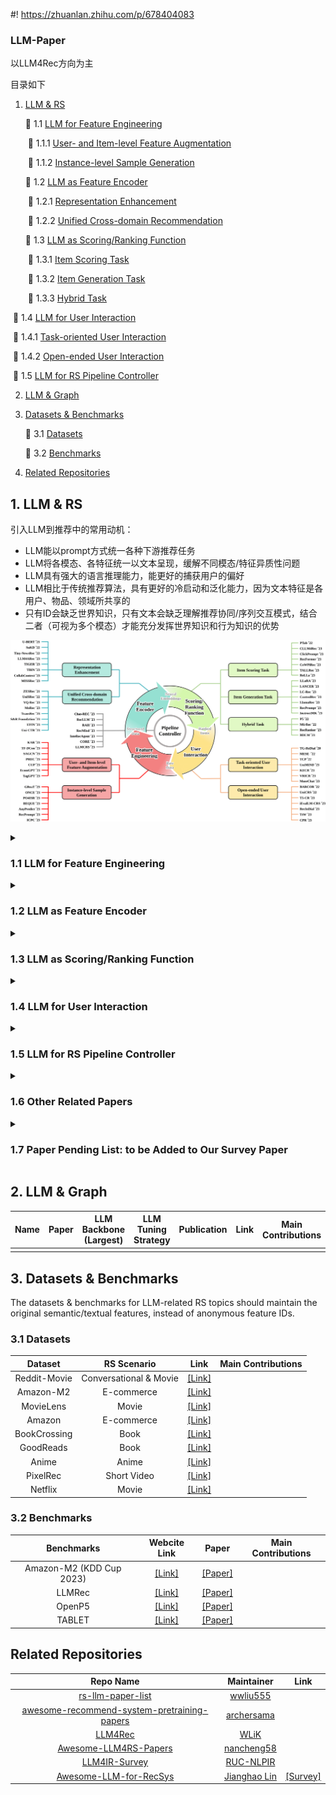 #! https://zhuanlan.zhihu.com/p/678404083

### LLM-Paper

以LLM4Rec方向为主

目录如下

1. [LLM & RS](#1)

   🔷  1.1 [LLM for Feature Engineering](#1.1)

   ​		🔸 1.1.1 [User- and Item-level Feature Augmentation](#1.1.1)

   ​		🔸 1.1.2 [Instance-level Sample Generation](#1.1.2)

   🔷 1.2 [LLM as Feature Encoder](#1.2)

   ​		🔸 1.2.1 [Representation Enhancement](#1.2.1)

   ​		🔸 1.2.2 [Unified Cross-domain Recommendation](#1.2.2)
   
   🔷 1.3 [LLM as Scoring/Ranking Function](#1.3)
   
   ​		🔸 1.3.1 [Item Scoring Task](#1.3.1)
   
   ​		🔸 1.3.2 [Item Generation Task](#1.3.2)
   
   ​		🔸 1.3.3 [Hybrid Task](#1.3.3)

​		🔷 1.4 [LLM for User Interaction](#1.4)

​				🔸 1.4.1 [Task-oriented User Interaction](#1.4.1)

​				🔸 1.4.2 [Open-ended User Interaction](#1.4.2)

​		🔷 1.5 [LLM for RS Pipeline Controller](#1.5)

2. [LLM & Graph](#2)

3. [Datasets & Benchmarks](#3)

   🔷 3.1 [Datasets](#3.1)

   🔷 3.2 [Benchmarks](#3.2)

4. [Related Repositories](#4)

<h2 id="1">1. LLM & RS</h2>

引入LLM到推荐中的常用动机：

- LLM能以prompt方式统一各种下游推荐任务
- LLM将各模态、各特征统一以文本呈现，缓解不同模态/特征异质性问题
- LLM具有强大的语言推理能力，能更好的捕获用户的偏好
- LLM相比于传统推荐算法，具有更好的冷启动和泛化能力，因为文本特征是各用户、物品、领域所共享的
- 只有ID会缺乏世界知识，只有文本会缺乏理解推荐协同/序列交互模式，结合二者（可视为多个模态）才能充分发挥世界知识和行为知识的优势

![](where-framework-1.png)

<details><summary><h3 id="1.1">1.1 LLM for Feature Engineering</h3></summary>
<p>
<h4 id="1.1.1">1.1.1 User- and Item-level Feature Augmentation</h4>

| **Name** | **Paper**                                                                                                           | **LLM Backbone (Largest)** | **LLM Tuning Strategy** | **Publication** |                **Link**                | Main Contributions |
| :------------: | :------------------------------------------------------------------------------------------------------------------------ | :------------------------------: | :----------------------------: | :-------------------: | :------------------------------------------: | ------------------ |
|    LLM4KGC    | Knowledge Graph Completion Models are Few-shot Learners: An Empirical Study of Relation Labeling in E-commerce with LLMs  |       PaLM (540B)/ ChatGPT       |             Frozen             |      Arxiv 2023      |  [[Paper]](https://arxiv.org/abs/2305.09858v1)  |                    |
|     TagGPT     | TagGPT: Large Language Models are Zero-shot Multimodal Taggers                                                            |             ChatGPT             |             Frozen             |      Arxiv 2023      |  [[Paper]](https://arxiv.org/abs/2304.03022v1)  |                    |
|      ICPC      | Large Language Models for User Interest Journeys                                                                          |           LaMDA (137B)           | Full Finetuning/ Prompt Tuning |      Arxiv 2023      |   [[Paper]](https://arxiv.org/abs/2305.15498)   |                    |
|      KAR      | Towards Open-World Recommendation with Knowledge Augmentation from Large Language Models                                  |             ChatGPT             |             Frozen             |      Arxiv 2023      |   [[Paper]](https://arxiv.org/abs/2306.10933)   |                    |
|      PIE      | Product Information Extraction using ChatGPT                                                                              |             ChatGPT             |             Frozen             |      Arxiv 2023      |   [[Paper]](https://arxiv.org/abs/2306.14921)   |                    |
|      LGIR      | Enhancing Job Recommendation through LLM-based Generative Adversarial Networks                                            |           GhatGLM (6B)           |             Frozen             |       AAAI 2024       |   [[Paper]](https://arxiv.org/abs/2307.10747)   |                    |
|      GIRL      | Generative Job Recommendations with Large Language Model                                                                  |            BELLE (7B)            |        Full Finetuning        |      Arxiv 2023      |   [[Paper]](https://arxiv.org/abs/2307.02157)   |                    |
|    LLM-Rec    | LLM-Rec: Personalized Recommendation via Prompting Large Language Models                                                  |         text-davinci-003         |             Frozen             |      Arxiv 2023      |   [[Paper]](https://arxiv.org/abs/2307.15780)   |                    |
|      HKFR      | Heterogeneous Knowledge Fusion: A Novel Approach for Personalized Recommendation via LLM                                  |             ChatGPT             |             Frozen             |      RecSys 2023      |   [[Paper]](https://arxiv.org/abs/2308.03333)   |                    |
|    LLaMA-E    | LLaMA-E: Empowering E-commerce Authoring with Multi-Aspect Instruction Following                                          |           LLaMA (30B)           |              LoRA              |      Arxiv 2023      |   [[Paper]](https://arxiv.org/abs/2308.04913)   |                    |
|    EcomGPT    | EcomGPT: Instruction-tuning Large Language Models with Chain-of-Task Tasks for E-commerce                                 |          BLOOMZ (7.1B)          |        Full Finetuning        |      Arxiv 2023      |   [[Paper]](https://arxiv.org/abs/2308.06966)   |                    |
|    TF-DCon    | Leveraging Large Language Models (LLMs) to Empower Training-Free Dataset Condensation for Content-Based Recommendation    |             ChatGPT             |             Frozen             |      Arxiv 2023      |   [[Paper]](https://arxiv.org/abs/2310.09874)   |                    |
|     RLMRec✅     | Representation Learning with Large Language Models for Recommendation                                                     |             ChatGPT             |             Frozen             |       WWW 2024       |   [[Code]](https://github.com/HKUDS/RLMRec)   | 推荐隐式数据包含噪声和偏差；使用LLM推荐存在扩展性不足、输入长度限制等不足。本文目的是通过LLM强大语言理解能力挖掘用户行为和偏好，同时保留已有推荐器的效率和准确度。贡献有1. 基于推理的用户和物品提示生成；2. 提出对比式和掩码生成式两个方法；3.从互信息角度分析引入文本信号对于提升表示质量的有效性 |
|     LLMRec✅     | LLMRec: Large Language Models with Graph Augmentation for Recommendation                                                  |             ChatGPT             |             Frozen             |       WSDM 2024       | [[Code]](https://github.com/HKUDS/LLMRec) | 数据稀疏可以通过side information解决，但是这些信息也会包含噪声、可用性低和数据质量低等问题，反过来伤害了推荐准确率。本文提出方法从用户-物品交互边、用户画像、物品节点属性三角度增强数据；并提出对增强的交互和特征分别设计剪枝、MAE方法去噪。 |
|     LLMRG     | Enhancing Recommender Systems with Large Language Model Reasoning Graphs                                                  |              GPT4              |             Frozen             |      Arxiv 2023      |   [[Paper]](https://arxiv.org/abs/2308.10835)   |                    |
|      CUP      | Recommendations by Concise User Profiles from Review Text                                                                 |             ChatGPT             |             Frozen             |      Arxiv 2023      |   [[Paper]](https://arxiv.org/abs/2311.01314)   |                    |
|     SINGLE     | Modeling User Viewing Flow using Large Language Models for Article Recommendation                                         |             ChatGPT             |             Frozen             |      Arxiv 2023      |   [[Paper]](https://arxiv.org/abs/2311.07619)   |                    |
|     SAGCN     | Understanding Before Recommendation: Semantic Aspect-Aware Review Exploitation via Large Language Models                  |           Vicuna (13B)           |             Frozen             |      Arxiv 2023      |   [[Paper]](https://arxiv.org/abs/2312.16275)   |                    |
|      UEM      | User Embedding Model for Personalized Language Prompting                                                                  |       FLAN-T5-base (250M)       |        Full Finetuning        |      Arxiv 2024      |   [[Paper]](https://arxiv.org/abs/2401.04858)   |                    |
|     LLMHG     | LLM-Guided Multi-View Hypergraph Learning for Human-Centric Explainable Recommendation                                    |               GPT4               |             Frozen             |      Arxiv 2024      |   [[Paper]](https://arxiv.org/abs/2401.08217)   |                    |
|   Llama4Rec   | Integrating Large Language Models into Recommendation via Mutual Augmentation and Adaptive Aggregation                    |           LLaMA2 (7B)           |        Full Finetuning        |      Arxiv 2024      |   [[Paper]](https://arxiv.org/abs/2401.13870)   |                    |

<h4 id="1.1.2">1.1.2 Instance-level Sample Generation</h4>

|   **Name**    | **Paper**                                                    | **LLM Backbone (Largest)** | **LLM Tuning Strategy** | **Publication** |                  **Link**                   | Main Contributions |
| :-----------: | :----------------------------------------------------------- | :------------------------: | :---------------------: | :-------------: | :-----------------------------------------: | ------------------ |
|     GReaT     | Language Models are Realistic Tabular Data Generators        |     GPT2-medium (355M)     |     Full Finetuning     |    ICLR 2023    | [[Paper]](https://arxiv.org/abs/2210.06280) |                    |
|     ONCE      | ONCE: Boosting Content-based Recommendation with Both Open- and Closed-source Large Language Models |          ChatGPT           |         Frozen          |    WSDM 2024    | [[Paper]](https://arxiv.org/abs/2305.06566) |                    |
|  AnyPredict   | AnyPredict: Foundation Model for Tabular Prediction          |          ChatGPT           |         Frozen          |   Arxiv 2023    | [[Paper]](https://arxiv.org/abs/2305.12081) |                    |
|     DPLLM     | Privacy-Preserving Recommender Systems with Synthetic Query Generation using Differentially Private Large Language Models |         T5-XL (3B)         |     Full Finetuning     |   Arxiv 2023    | [[Paper]](https://arxiv.org/abs/2305.05973) |                    |
|     MINT      | Large Language Model Augmented Narrative Driven Recommendations |      text-davinci-003      |         Frozen          |   RecSys 2023   | [[Paper]](https://arxiv.org/abs/2306.02250) |                    |
|   Agent4Rec   | On Generative Agents in Recommendation                       |          ChatGPT           |         Frozen          |   Arxiv 2023    | [[Paper]](https://arxiv.org/abs/2310.10108) |                    |
|   RecPrompt   | RecPrompt: A Prompt Tuning Framework for News Recommendation Using Large Language Models |            GPT4            |         Frozen          |   Arxiv 2023    | [[Paper]](https://arxiv.org/abs/2312.10463) |                    |
|    PO4ISR     | Large Language Models for Intent-Driven Session Recommendations |          ChatGPT           |         Frozen          |   Arxiv 2023    | [[Paper]](https://arxiv.org/abs/2312.07552) |                    |
|     BEQUE     | Large Language Model based Long-tail Query Rewriting in Taobao Search |        ChatGLM (6B)        |     Full Finetuning     |   Arxiv 2023    | [[Paper]](https://arxiv.org/abs/2311.03758) |                    |
| Agent4Ranking | Agent4Ranking: Semantic Robust Ranking via Personalized Query Rewriting Using Multi-agent LLM |          ChatGPT           |         Frozen          |   Arxiv 2023    | [[Paper]](https://arxiv.org/abs/2312.15450) |                    |

</p>
</details>

<details><summary><h3 id="1.2">1.2 LLM as Feature Encoder</h3></summary>
<p>
<h4 id="1.2.1">1.2.1 Representation Enhancement</h4>

| **Name** | **Paper**                                                                                                                      | **LLM Backbone (Largest)** | **LLM Tuning Strategy** | **Publication** |                                     **Link**                                     | Main Contributions |
| :------------: | :----------------------------------------------------------------------------------------------------------------------------------- | :------------------------------: | :---------------------------: | :-------------------: | :------------------------------------------------------------------------------------: | ------------------ |
|     U-BERT     | U-BERT: Pre-training User Representations for Improved Recommendation                                                                |         BERT-base (110M)         |        Full Finetuning        |       AAAI 2021       |             [[Paper]](https://ojs.aaai.org/index.php/AAAI/article/view/16557)             |                    |
|     UNBERT     | UNBERT: User-News Matching BERT for News Recommendation                                                                              |         BERT-base (110M)         |        Full Finetuning        |      IJCAI 2021      |                   [[Paper]](https://www.ijcai.org/proceedings/2021/462)                   |                    |
|     PLM-NR     | Empowering News Recommendation with Pre-trained Language Models                                                                      |       RoBERTa-base (125M)       |        Full Finetuning        |      SIGIR 2021      |                        [[Paper]](https://arxiv.org/abs/2104.07413)                        |                    |
| Pyramid-ERNIE | Pre-trained Language Model based Ranking in Baidu Search                                                                             |           ERNIE (110M)           |        Full Finetuning        |       KDD 2021       |                        [[Paper]](https://arxiv.org/abs/2105.11108)                        |                    |
|    ERNIE-RS    | Pre-trained Language Model for Web-scale Retrieval in Baidu Search                                                                   |           ERNIE (110M)           |        Full Finetuning        |       KDD 2021       |                        [[Paper]](https://arxiv.org/abs/2106.03373)                        |                    |
|    CTR-BERT    | CTR-BERT: Cost-effective knowledge distillation for billion-parameter teacher models                                                 |      Customized BERT (1.5B)      |        Full Finetuning        |      ENLSP 2021      | [[Paper]](https://neurips2021-nlp.github.io/papers/20/CameraReady/camera_ready_final.pdf) |                    |
|      SuKD      | Learning Supplementary NLP Features for CTR Prediction in Sponsored Search                                                           |       RoBERTa-large (355M)       |        Full Finetuning        |       KDD 2022       |               [[Paper]](https://dl.acm.org/doi/abs/10.1145/3534678.3539064)               |                    |
|      PREC      | Boosting Deep CTR Prediction with a Plug-and-Play Pre-trainer for News Recommendation                                                |         BERT-base (110M)         |        Full Finetuning        |      COLING 2022      |                  [[Paper]](https://aclanthology.org/2022.coling-1.249/)                  |                    |
|     MM-Rec     | MM-Rec: Visiolinguistic Model Empowered Multimodal News Recommendation                                                               |         BERT-base (110M)         |        Full Finetuning        |      SIGIR 2022      |               [[Paper]](https://dl.acm.org/doi/abs/10.1145/3477495.3531896)               |                    |
|  Tiny-NewsRec  | Tiny-NewsRec: Effective and Efficient PLM-based News Recommendation                                                                  |       UniLMv2-base (110M)       |        Full Finetuning        |      EMNLP 2022      |                        [[Paper]](https://arxiv.org/abs/2112.00944)                        |                    |
|    PLM4Tag    | PTM4Tag: Sharpening Tag Recommendation of Stack Overflow Posts with Pre-trained Models                                               |         CodeBERT (125M)         |        Full Finetuning        |       ICPC 2022       |                        [[Paper]](https://arxiv.org/abs/2203.10965)                        |                    |
|   TwHIN-BERT   | TwHIN-BERT: A Socially-Enriched Pre-trained Language Model for Multilingual Tweet Representations                                    |         BERT-base (110M)         |        Full Finetuning        |      Arxiv 2022      |                        [[Paper]](https://arxiv.org/abs/2209.07562)                        |                    |
|      LSH      | Improving Code Example Recommendations on Informal Documentation Using BERT and Query-Aware LSH: A Comparative Study                 |         BERT-base (110M)         |        Full Finetuning        |      Arxiv 2023      |                       [[Paper]](https://arxiv.org/abs/2305.03017v1)                       |                    |
|  LLM2BERT4Rec  | Leveraging Large Language Models for Sequential Recommendation                                                                       |      text-embedding-ada-002      |            Frozen            |      RecSys 2023      |                        [[Paper]](https://arxiv.org/abs/2309.09261)                        |                    |
|    LLM4ARec    | Prompt Tuning Large Language Models on Personalized Aspect Extraction for Recommendations                                            |           GPT2 (110M)           |         Prompt Tuning         |      Arxiv 2023      |                        [[Paper]](https://arxiv.org/abs/2306.01475)                        |                    |
|     TIGER     | Recommender Systems with Generative Retrieval                                                                                        |           Sentence-T5           |            Frozen            |       NIPS 2023       |                        [[Paper]](https://arxiv.org/abs/2305.05065)                        |                    |
|      TBIN      | TBIN: Modeling Long Textual Behavior Data for CTR Prediction                                                                         |         BERT-base (110M)         |            Frozen            |    DLP-RecSys 2023    |                        [[Paper]](https://arxiv.org/abs/2308.08483)                        |                    |
|     LKPNR     | LKPNR: LLM and KG for Personalized News Recommendation Framework                                                                     |           LLaMA2 (7B)           |            Frozen            |      Arxiv 2023      |                        [[Paper]](https://arxiv.org/abs/2308.12028)                        |                    |
|      SSNA      | Towards Efficient and Effective Adaptation of Large Language Models for Sequential Recommendation                                    |     DistilRoBERTa-base (83M)     |   Layerwise Adapter Tuning   |      Arxiv 2023      |                        [[Paper]](https://arxiv.org/abs/2310.01612)                        |                    |
| CollabContext | Collaborative Contextualization: Bridging the Gap between Collaborative Filtering and Pre-trained Language Model                     |       Instructor-XL (1.5B)       |            Frozen            |      Arxiv 2023      |                        [[Paper]](https://arxiv.org/abs/2310.09400)                        |                    |
|   LMIndexer   | Language Models As Semantic Indexers                                                                                                 |          T5-base (223M)          |        Full Finetuning        |      Arxiv 2023      |                        [[Paper]](https://arxiv.org/abs/2310.07815)                        |                    |
|     Stack     | A BERT based Ensemble Approach for Sentiment Classification of Customer Reviews and its Application to Nudge Marketing in e-Commerce |         BERT-base (110M)         |            Frozen            |      Arxiv 2023      |                        [[Paper]](https://arxiv.org/abs/2311.10782)                        |                    |
|      N/A      | Utilizing Language Models for Tour Itinerary Recommendation                                                                          |         BERT-base (110M)         |        Full Finetuning        |    PMAI@IJCAI 2023    |                        [[Paper]](https://arxiv.org/abs/2311.12355)                        |                    |
|      UEM      | User Embedding Model for Personalized Language Prompting                                                                             |     Sentence-T5-base (223M)     |            Frozen            |      Arxiv 2024      |                        [[Paper]](https://arxiv.org/abs/2401.04858)                        |                    |
|   Social-LLM   | Social-LLM: Modeling User Behavior at Scale using Language Models and Social Network Data                                            |     SBERT-MPNet0base (110M)     |            Frozen            |      Arxiv 2024      |                        [[Paper]](https://arxiv.org/abs/2401.00893)                        |                    |
|     LLMRS     | LLMRS: Unlocking Potentials of LLM-Based Recommender Systems for Software Purchase                                                   |           MPNet (110M)           |            Frozen            |      Arxiv 2024      |                        [[Paper]](https://arxiv.org/abs/2401.06676)                        |                    |

<h4 id="1.2.2">1.2.2 Unified Cross-domain Recommendation</h4>

|    **Name**    | **Paper**                                                    | **LLM Backbone (Largest)** | **LLM Tuning Strategy**  | **Publication** |                  **Link**                   | Main Contributions |
| :------------: | :----------------------------------------------------------- | :------------------------: | :----------------------: | :-------------: | :-----------------------------------------: | ------------------ |
|     ZESRec     | Zero-Shot Recommender Systems                                |      BERT-base (110M)      |          Frozen          |   Arxiv 2021    | [[Paper]](https://arxiv.org/abs/2105.08318) |                    |
|    UniSRec     | Towards Universal Sequence Representation Learning for Recommender Systems |      BERT-base (110M)      |          Frozen          |    KDD 2022     | [[Paper]](https://arxiv.org/abs/2206.05941) |                    |
|    TransRec    | TransRec: Learning Transferable Recommendation from Mixture-of-Modality Feedback |      BERT-base (110M)      |     Full Finetuning      |   Arxiv 2022    | [[Paper]](https://arxiv.org/abs/2206.06190) |                    |
|     VQ-Rec     | Learning Vector-Quantized Item Representation for Transferable Sequential Recommenders |      BERT-base (110M)      |          Frozen          |    WWW 2023     | [[Paper]](https://arxiv.org/abs/2210.12316) |                    |
| IDRec vs MoRec | Where to Go Next for Recommender Systems? ID- vs. Modality-based Recommender Models Revisited |      BERT-base (110M)      |     Full Finetuning      |   SIGIR 2023    | [[Paper]](https://arxiv.org/abs/2303.13835) |                    |
|    TransRec    | Exploring Adapter-based Transfer Learning for Recommender Systems: Empirical Studies and Practical Insights |    RoBERTa-base (125M)     | Layerwise Adapter Tuning |   Arxiv 2023    | [[Paper]](https://arxiv.org/abs/2305.15036) |                    |
|      TCF       | Exploring the Upper Limits of Text-Based Collaborative Filtering Using Large Language Models: Discoveries and Insights |      OPT-175B (175B)       | Frozen/ Full Finetuning  |   Arxiv 2023    | [[Paper]](https://arxiv.org/abs/2305.11700) |                    |
| S&R Foundation | An Unified Search and Recommendation Foundation Model for Cold-Start Scenario |        ChatGLM (6B)        |          Frozen          |    CIKM 2023    | [[Paper]](https://arxiv.org/abs/2309.08939) |                    |
|    MISSRec     | MISSRec: Pre-training and Transferring Multi-modal Interest-aware Sequence Representation for Recommendation |      CLIP-B/32 (400M)      |     Full Finetuning      |     MM 2023     | [[Paper]](https://arxiv.org/abs/2308.11175) |                    |
|      UFIN      | UFIN: Universal Feature Interaction Network for Multi-Domain Click-Through Rate Prediction |    FLAN-T5-base (250M)     |          Frozen          |   Arxiv 2023    | [[Paper]](https://arxiv.org/abs/2311.15493) |                    |
|     PMMRec     | Multi-Modality is All You Need for Transferable Recommender Systems |    RoBERTa-large (355M)    |  Top-2-layer Finetuning  |    ICDE 2024    | [[Paper]](https://arxiv.org/abs/2312.09602) |                    |
|    Uni-CTR     | A Unified Framework for Multi-Domain CTR Prediction via Large Language Models |    Sheared-LLaMA (1.3B)    |           LoRA           |   Arxiv 2023    | [[Paper]](https://arxiv.org/abs/2312.10743) |                    |

</p>
</details>

<details><summary><h3 id="1.3">1.3 LLM as Scoring/Ranking Function</h3></summary>
<p>

<h4 id="1.3.1">1.3.1 Item Scoring Task</h4>


| **Name** | **Paper**                                                                                                     | **LLM Backbone (Largest)** |     **LLM Tuning Strategy**     | **Publication** |                         **Link**                         | Main Contributions |
| :------------: | :------------------------------------------------------------------------------------------------------------------ | :------------------------------: | :------------------------------------: | :-------------------: | :-------------------------------------------------------------: | ------------------ |
|    LMRecSys    | Language Models as Recommender Systems: Evaluations and Limitations                                                 |          GPT2-XL (1.5B)          |            Full Finetuning            |      ICBINB 2021      |       [[Paper]](https://openreview.net/forum?id=hFx3fY7-m9b)       |                    |
|      PTab      | PTab: Using the Pre-trained Language Model for Modeling Tabular Data                                                |         BERT-base (110M)         |            Full Finetuning            |      Arxiv 2022      |            [[Paper]](https://arxiv.org/abs/2209.08060)            |                    |
|    UniTRec    | UniTRec: A Unified Text-to-Text Transformer and Joint Contrastive Learning Framework for Text-based Recommendation  |           BART (406M)           |            Full Finetuning            |       ACL 2023       |            [[Paper]](https://arxiv.org/abs/2305.15756)            |                    |
|   Prompt4NR   | Prompt Learning for News Recommendation                                                                             |         BERT-base (110M)         |            Full Finetuning            |      SIGIR 2023      |            [[Paper]](https://arxiv.org/abs/2304.05263)            |                    |
|   RecFormer✅   | Text Is All You Need: Learning Language Representations for Sequential Recommendation                               |        LongFormer (149M)        |            Full Finetuning            |       KDD 2023       |           [[Paper]](https://arxiv.org/abs/2305.13731v1)           | ID-based推荐难以解决冷启动问题；已有跨域推荐工作通常假设有重叠特征、物品或者用户等，这限制了算法应用。基于预训练语言模型的应用存在问题:(a)预训练文本和物品文本存在领域差异;(b)无法建模细粒度用户偏好。本文提出以key-value形式表达物品文本，修改LongFormer通过加入特殊设计Token Embedding，以及预训练+两阶段微调。 |
|     TabLLM     | TabLLM: Few-shot Classification of Tabular Data with Large Language Models                                          |             T0 (11B)             | Few-shot Parameter-effiecnt Finetuning |     AISTATS 2023     |            [[Paper]](https://arxiv.org/abs/2210.10723)            |                    |
| Zero-shot GPT | Zero-Shot Recommendation as Language Modeling                                                                       |        GPT2-medium (355M)        |                 Frozen                 |      Arxiv 2023      |            [[Paper]](https://arxiv.org/abs/2112.04184)            |                    |
|    FLAN-T5    | Do LLMs Understand User Preferences? Evaluating LLMs On User Rating Prediction                                      |         FLAN-5-XXL (11B)         |            Full Finetuning            |      Arxiv 2023      |          [[Paper]](https://arxiv.org/pdf/2305.06474.pdf)          |                    |
|    BookGPT    | BookGPT: A General Framework for Book Recommendation Empowered by Large Language Model                              |             ChatGPT             |                 Frozen                 |      Arxiv 2023      |           [[Paper]](https://arxiv.org/abs/2305.15673v1)           |                    |
|    TALLRec    | TALLRec: An Effective and Efficient Tuning Framework to Align Large Language Model with Recommendation              |            LLaMA (7B)            |                  LoRA                  |      RecSys 2023      |            [[Paper]](https://arxiv.org/abs/2305.00447)            |                    |
|      PBNR      | PBNR: Prompt-based News Recommender System                                                                          |          T5-small (60M)          |            Full Finetuning            |      Arxiv 2023      |            [[Paper]](https://arxiv.org/abs/2304.07862)            |                    |
|    CR-SoRec    | CR-SoRec: BERT driven Consistency Regularization for Social Recommendation                                          |         BERT-base (110M)         |            Full Finetuning            |      RecSys 2023      | [[Paper]](https://dl.acm.org/doi/fullHtml/10.1145/3604915.3608844) |                    |
|   PromptRec   | Towards Personalized Cold-Start Recommendation with Prompts                                                         |            LLaMA (7B)            |                 Frozen                 |      Arxiv 2023      |            [[Paper]](https://arxiv.org/abs/2306.17256)            |                    |
|     GLRec     | Exploring Large Language Model for Graph Data Understanding in Online Job Recommendations                           |         BELLE-LLaMA (7B)         |                  LoRA                  |      Arxiv 2023      |            [[Paper]](https://arxiv.org/abs/2307.05722)            |                    |
|    BERT4CTR✅    | BERT4CTR: An Efficient Framework to Combine Pre-trained Language Model with Non-textual Features for CTR Prediction |       RoBERTa-large (355M)       |            Full Finetuning            |       KDD 2023       |   [[Paper]](https://dl.acm.org/doi/abs/10.1145/3580305.3599780)   | 融合非文本特征（sparse和dense feature）到LM是有挑战性的。本文提出Uni-Attention方法，非文本特征取消位置编码，同时改变其Attention方式，非文本特征作为Q，文本特征作为V和K。 |
|     ReLLa✅     | ReLLa: Retrieval-enhanced Large Language Models for Lifelong Sequential Behavior Comprehension in Recommendation    |           Vicuna (13B)           |                  LoRA                  |       WWW 2024       |            [[Paper]](https://arxiv.org/abs/2308.11131)            | 实验发现推荐场景中，并非用户历史序列越长效果越好。本文提出使用semantic user behavior retrieval (SUBR)代替最近K个交互历史来提升数据质量。对于zero-shot，不tune模型而直接使用SUBR；对于few-shot，除了使用SUBR，还要用原始和SUBR增强的数据来训练模型。SUBR具体是对历史物品和目标物品做PCA降维（实现去噪），然后cosine计算相似度，替换原先的最近K个交互历史。 |
|     TASTE     | Text Matching Improves Sequential Recommendation by Reducing Popularity Biases                                      |          T5-base (223M)          |            Full Finetuning            |       CIKM 2023       |            [[Paper]](https://arxiv.org/abs/2308.14029)            |                    |
|      N/A      | Unveiling Challenging Cases in Text-based Recommender Systems                                                       |         BERT-base (110M)         |            Full Finetuning            | RecSys Workshop 2023 |         [[Paper]](https://ceur-ws.org/Vol-3476/paper5.pdf)         |                    |
|  ClickPrompt✅  | ClickPrompt: CTR Models are Strong Prompt Generators for Adapting Language Models to CTR Prediction                 |       RoBERTa-large (355M)       |            Full Finetuning            |       WWW 2024       |            [[Paper]](https://arxiv.org/abs/2310.09234)            | 传统CTR建模ID信息的方式会失去文本内在的语义信息，而PLM无法建模协同知识（ID特征无语义、特征通过模版填充线性组合为文本而不具备特征交叉能力）。本文提出将ID特征变换为交互感知的soft prompt，再通过传统CTR模型和PLM的pretrain-finetune学习机制，实现对语义知识和协作知识的建模。 |
|  SetwiseRank  | A Setwise Approach for Effective and Highly Efficient Zero-shot Ranking with Large Language Models                  |        FLAN-T5-XXL (11B)        |                 Frozen                 |      Arxiv 2023      |            [[Paper]](https://arxiv.org/abs/2310.09497)            |                    |
|      UPSR      | Thoroughly Modeling Multi-domain Pre-trained Recommendation as Language                                             |          T5-base (223M)          |            Full Finetuning            |      Arxiv 2023      |            [[Paper]](https://arxiv.org/abs/2310.13540)            |                    |
|    LLM-Rec    | One Model for All: Large Language Models are Domain-Agnostic Recommendation Systems                                 |            OPT (6.7B)            |                  LoRA                  |      Arxiv 2023      |            [[Paper]](https://arxiv.org/abs/2310.14304)            |                    |
|   LLMRanker   | Beyond Yes and No: Improving Zero-Shot LLM Rankers via Scoring Fine-Grained Relevance Labels                        |           FLAN PaLM2 S           |                 Frozen                 |      Arxiv 2023      |            [[Paper]](https://arxiv.org/abs/2310.14122)            |                    |
|     CoLLM     | CoLLM: Integrating Collaborative Embeddings into Large Language Models for Recommendation                           |           Vicuna (7B)           |                  LoRA                  |      Arxiv 2023      |            [[Paper]](https://arxiv.org/abs/2310.19488)            |                    |
|      FLIP      | FLIP: Towards Fine-grained Alignment between ID-based Models and Pretrained Language Models for CTR Prediction      |       RoBERTa-large (355M)       |            Full Finetuning            |      Arxiv 2023      |            [[Paper]](https://arxiv.org/abs/2310.19453)            |                    |
| BTRec | BTRec: BERT-Based Trajectory Recommendation for Personalized Tours | BERT-base (110M) | Full Finetuning | Arxiv 2023 | [[Paper]](https://arxiv.org/abs/2310.19886) | |
|    CLLM4Rec    | Collaborative Large Language Model for Recommender Systems                                                          |           GPT2 (110M)           |            Full Finetuning            |      Arxiv 2023      |            [[Paper]](https://arxiv.org/abs/2311.01343)            |                    |
|      CUP      | Recommendations by Concise User Profiles from Review Text                                                           |         BERT-base (110M)         |         Last-layer Finetuning         |      Arxiv 2023      |            [[Paper]](https://arxiv.org/abs/2311.01314)            |                    |
|      N/A      | Instruction Distillation Makes Large Language Models Efficient Zero-shot Rankers                                    |         FLAN-T5-XL (3B)         |            Full Finetuning            |      Arxiv 2023      |            [[Paper]](https://arxiv.org/abs/2311.01555)            |                    |
|    CoWPiRec    | Collaborative Word-based Pre-trained Item Representation for Transferable Recommendation                            |         BERT-base (110M)         |            Full Finetuning            |       ICDM 2023       |            [[Paper]](https://arxiv.org/abs/2311.10501)            |                    |
|  RecExplainer  | RecExplainer: Aligning Large Language Models for Recommendation Model Interpretability                              |         Vicuna-v1.3 (7B)         |                  LoRA                  |      Arxiv 2023      |            [[Paper]](https://arxiv.org/abs/2311.10947)            |                    |
|     E4SRec     | E4SRec: An Elegant Effective Efficient Extensible Solution of Large Language Models for Sequential Recommendation   |           LLaMA2 (13B)           |                  LoRA                  |      Arxiv 2023      |            [[Paper]](https://arxiv.org/abs/2312.02443)            |                    |
|      CER      | The Problem of Coherence in Natural Language Explanations of Recommendations                                        |           GPT2 (110M)           |            Full Finetuning            |       ECAI 2023       |            [[Paper]](https://arxiv.org/abs/2312.11356)            |                    |
|      LSAT      | Preliminary Study on Incremental Learning for Large Language Model-based Recommender Systems                        |            LLaMA (7B)            |                  LoRA                  |      Arxiv 2023      |            [[Paper]](https://arxiv.org/abs/2312.15599)            |                    |
|   Llama4Rec   | Integrating Large Language Models into Recommendation via Mutual Augmentation and Adaptive Aggregation              |           LLaMA2 (7B)           |            Full Finetuning            |      Arxiv 2024      |            [[Paper]](https://arxiv.org/abs/2401.13870)            |                    |

<h4 id="1.3.2">1.3.2 Item Generation Task</h4>

| **Name** | **Paper**                                                                                                 | **LLM Backbone (Largest)** | **LLM Tuning Strategy** |     **Publication**     |                          **Link**                          | Main Contributions |
| :------------: | :-------------------------------------------------------------------------------------------------------------- | :------------------------------: | :---------------------------: | :----------------------------: | :--------------------------------------------------------------: | ------------------ |
|    GPT4Rec    | GPT4Rec: A Generative Framework for Personalized Recommendation and User Interests Interpretation               |           GPT2 (110M)           |        Full Finetuning        |           Arxiv 2023           |             [[Paper]](https://arxiv.org/abs/2304.03879)             |                    |
|      VIP5✅      | VIP5: Towards Multimodal Foundation Models for Recommendation                                                   |          T5-base (223M)          |    Layerwise Adater Tuning    |           EMNLP 2023           |             [[Paper]](https://arxiv.org/abs/2305.14302)             | 如何在不修改原始结构下将多模态推荐模型适用于各种任务和模态缺乏研究。本文提出将物品文本、图像编码为k个token，并冻结P5 backbone，只训练adapter（Attention和FFN之后的新矩阵）实现参数高效微调。下有任务包括直接推荐、序列、可解释。 |
|     P5-ID✅     | How to Index Item IDs for Recommendation Foundation Models                                                      |          T5-small (60M)          |        Full Finetuning        |           SIGIR-AP 2023           |             [[Code]](https://github.com/Wenyueh/LLM-RecSys-ID)             | 关注研究LLM推荐的Item ID index方式。提出序列Index、协同Index、语义Index和混合Index方式。 |
|    FaiRLLM    | Is ChatGPT Fair for Recommendation? Evaluating Fairness in Large Language Model Recommendation                  |             ChatGPT             |            Frozen            |          RecSys 2023          |             [[Paper]](https://arxiv.org/abs/2305.07609)             |                    |
|      PALR      | PALR: Personalization Aware LLMs for Recommendation                                                             |            LLaMA (7B)            |        Full Finetuning        |           Arxiv 2023           |             [[Paper]](https://arxiv.org/abs/2305.07622)             |                    |
|    ChatGPT    | Large Language Models are Zero-Shot Rankers for Recommender Systems                                             |             ChatGPT             |            Frozen            |           ECIR 2024           |             [[Paper]](https://arxiv.org/abs/2305.08845)             |                    |
|      AGR      | Sparks of Artificial General Recommender (AGR): Early Experiments with ChatGPT                                  |             ChatGPT             |            Frozen            |           Arxiv 2023           |             [[Paper]](https://arxiv.org/abs/2305.04518)             |                    |
|      NIR      | Zero-Shot Next-Item Recommendation using Large Pretrained Language Models                                       |           GPT3 (175B)           |            Frozen            |           Arxiv 2023           |             [[Paper]](https://arxiv.org/abs/2304.03153)             |                    |
|     GPTRec     | Generative Sequential Recommendation with GPTRec                                                                |        GPT2-medium (355M)        |        Full Finetuning        |       Gen-IR@SIGIR 2023       |             [[Paper]](https://arxiv.org/abs/2306.11114)             |                    |
|    ChatNews    | A Preliminary Study of ChatGPT on News Recommendation: Personalization, Provider Fairness, Fake News            |             ChatGPT             |            Frozen            |           Arxiv 2023           |             [[Paper]](https://arxiv.org/abs/2306.10702)             |                    |
|      N/A      | Large Language Models are Competitive Near Cold-start Recommenders for Language- and Item-based Preferences     |            PaLM (62B)            |            Frozen            |          RecSys 2023          |             [[Paper]](https://arxiv.org/abs/2307.14225)             |                    |
|  LLMSeqPrompt  | Leveraging Large Language Models for Sequential Recommendation                                                  |         OpenAI ada model         |           Finetune           |          RecSys 2023          |             [[Paper]](https://arxiv.org/abs/2309.09261)             |                    |
|     GenRec     | GenRec: Large Language Model for Generative Recommendation                                                      |            LLaMA (7B)            |             LoRA             |           Arxiv 2023           |             [[Paper]](https://arxiv.org/abs/2307.00457)             |                    |
| UP5✅ | UP5: Unbiased Foundation Model for Fairness-aware Recommendation | T5-base (223M) | Prefix Tuning | Arxiv 2023 | [[Paper]](https://arxiv.org/abs/2305.12090) | 研究LLM推荐的用户公平性。提出prefix prompt和分类器之间对抗训练实现公平性；其中prefix soft prompt分别加在encoder和decoder前面，对于多个敏感属性的混合，使用target-attention机制生成单一prefix prompt。 |
|      HKFR      | Heterogeneous Knowledge Fusion: A Novel Approach for Personalized Recommendation via LLM                        |           ChatGLM (6B)           |             LoRA             |          RecSys 2023          |             [[Paper]](https://arxiv.org/abs/2308.03333)             |                    |
|      N/A      | The Unequal Opportunities of Large Language Models: Revealing Demographic Bias through Job Recommendations      |             ChatGPT             |            Frozen            |           EAAMO 2023           |             [[Paper]](https://arxiv.org/abs/2308.02053)             |                    |
|     BIGRec     | A Bi-Step Grounding Paradigm for Large Language Models in Recommendation Systems                                |            LLaMA (7B)            |             LoRA             |           Arxiv 2023           |             [[Paper]](https://arxiv.org/abs/2308.08434)             |                    |
|     KP4SR     | Knowledge Prompt-tuning for Sequential Recommendation                                                           |          T5-small (60M)          |        Full Finetuning        |           Arxiv 2023           |             [[Paper]](https://arxiv.org/abs/2308.08459)             |                    |
|   RecSysLLM   | Leveraging Large Language Models for Pre-trained Recommender Systems                                            |            GLM (10B)            |             LoRA             |           Arxiv 2023           |             [[Paper]](https://arxiv.org/abs/2308.10837)             |                    |
| POD✅ | Prompt Distillation for Efficient LLM-based Recommendation | T5-small (60M) | Full Finetuning | CIKM 2023 | [[Code]](https://github.com/lileipisces/POD) | 已有LLM4Rec需要将用户和物品信息嵌入到给定的离散模版中，但由于大量的任务信息描述可能导致如LLM误解为另一个任务，或者掩盖了关键信息。本文提出为每个任务设计连续prompt，训练时连续和离散prompt同时出现，目的是将任务知识蒸馏到连续prompt中（推断时只保留连续prompt）；此外设计任务交替训练方法，防止不同任务句子长度不同导致pad时间过长。 |
|      N/A      | Evaluating ChatGPT as a Recommender System: A Rigorous Approach                                                 |             ChatGPT             |            Frozen            |           Arxiv 2023           |             [[Paper]](https://arxiv.org/abs/2309.03613)             |                    |
|      RaRS      | Retrieval-augmented Recommender System: Enhancing Recommender Systems with Large Language Models                |             ChatGPT             |            Frozen            | RecSys Doctoral Symposium 2023 |    [[Paper]](https://dl.acm.org/doi/abs/10.1145/3604915.3608889)    |                    |
|   JobRecoGPT   | JobRecoGPT -- Explainable job recommendations using LLMs                                                        |               GPT4               |            Frozen            |           Arxiv 2023           |             [[Paper]](https://arxiv.org/abs/2309.11805)             |                    |
|     LANCER     | Reformulating Sequential Recommendation: Learning Dynamic User Interest with Content-enriched Language Modeling |           GPT2 (110M)           |         Prefix Tuning         |           Arxiv 2023           |             [[Paper]](https://arxiv.org/abs/2309.10435)             |                    |
|    TransRec    | A Multi-facet Paradigm to Bridge Large Language Model and Recommendation                                        |            LLaMA (7B)            |             LoRA             |           Arxiv 2023           |             [[Paper]](https://arxiv.org/abs/2310.06491)             |                    |
|    AgentCF✅    | AgentCF: Collaborative Learning with Autonomous Language Agents for Recommender Systems                         | text-davinci-003 & gpt-3.5-turbo |            Frozen            |            WWW 2024            |             [[Paper]](https://arxiv.org/abs/2310.09233)             | 将用户和物品都作为agent建模双边关系并实现协同优化各自的memory，reflection等内部结构 |
|      P4LM      | Factual and Personalized Recommendations using Language Models and Reinforcement Learning                       |             PaLM2-XS             |        Full Finetuning        |           Arxiv 2023           |             [[Paper]](https://arxiv.org/abs/2310.06176)             |                    |
|   InstructMK   | Multiple Key-value Strategy in Recommendation Systems Incorporating Large Language Model                        |            LLaMA (7B)            |        Full Finetuning        |        CIKM GenRec 2023        |             [[Paper]](https://arxiv.org/abs/2310.16409)             |                    |
|    LightLM    | LightLM: A Lightweight Deep and Narrow Language Model for Generative Recommendation                             |          T5-small (60M)          |        Full Finetuning        |           Arxiv 2023           |             [[Paper]](https://arxiv.org/abs/2310.17488)             |                    |
|    LlamaRec    | LlamaRec: Two-Stage Recommendation using Large Language Models for Ranking                                      |           LLaMA2 (7B)           |             QLoRA             |         PGAI@CIKM 2023         |             [[Paper]](https://arxiv.org/abs/2311.02089)             |                    |
|      N/A      | Exploring Recommendation Capabilities of GPT-4V(ision): A Preliminary Case Study                                |              GPT-4V              |            Frozen            |           Arxiv 2023           |             [[Paper]](https://arxiv.org/abs/2311.04199)             |                    |
|      N/A      | Exploring Fine-tuning ChatGPT for News Recommendation                                                           |             ChatGPT             |  gpt-3.5-urbo finetuning API  |           Arxiv 2023           |             [[Paper]](https://arxiv.org/abs/2311.05850)             |                    |
|      N/A      | Do LLMs Implicitly Exhibit User Discrimination in Recommendation? An Empirical Study                            |             ChatGPT             |            Frozen            |           Arxiv 2023           |             [[Code]](https://github.com/ljy0ustc/LLaRA)             |                    |
|     LC-Rec     | Adapting Large Language Models by Integrating Collaborative Semantics for Recommendation                        |            LLaMA (7B)            |             LoRA             |           Arxiv 2023           |             [[Paper]](https://arxiv.org/abs/2311.09049)             |                    |
|      DOKE      | Knowledge Plugins: Enhancing Large Language Models for Domain-Specific Recommendations                          |             ChatGPT             |            Frozen            |           Arxiv 2023           |             [[Paper]](https://arxiv.org/abs/2311.10779)             |                    |
|   ControlRec   | ControlRec: Bridging the Semantic Gap between Language Model and Personalized Recommendation                    |          T5-base (223M)          |        Full Finetuning        |           Arxiv 2023           |             [[Paper]](https://arxiv.org/abs/2311.16441)             |                    |
|     LLaRA✅     | LLaRA: Aligning Large Language Models with Sequential Recommenders                                              |           LLaMA2 (7B)           |             LoRA             |           Arxiv 2023           |             [[Paper]](https://arxiv.org/abs/2312.02445)             | 仅利用ID或者文本，无法充分发挥世界知识和行为序列模式。本文将传统模型训练得到的embedding和文本描述embedding都放在prompt中；此外，设计课程学习从简单任务（纯文本）到难任务（文本+ID）实现序列行为知识蒸馏到LLM |
|     PO4ISR     | Large Language Models for Intent-Driven Session Recommendations                                                 |             ChatGPT             |            Frozen            |           Arxiv 2023           |             [[Paper]](https://arxiv.org/abs/2312.07552)             |                    |
|      DRDT      | DRDT: Dynamic Reflection with Divergent Thinking for LLM-based Sequential Recommendation                        |             ChatGPT             |            Frozen            |           Arxiv 2023           |             [[Paper]](https://arxiv.org/abs/2312.11336)             |                    |
|   RecPrompt   | RecPrompt: A Prompt Tuning Framework for News Recommendation Using Large Language Models                        |               GPT4               |            Frozen            |           Arxiv 2023           |             [[Paper]](https://arxiv.org/abs/2312.10463)             |                    |
|      LiT5      | Scaling Down, LiTting Up: Efficient Zero-Shot Listwise Reranking with Seq2seq Encoder-Decoder Models            |            T5-XL (3B)            |        Full Finetuning        |           Arxiv 2023           |             [[Paper]](https://arxiv.org/abs/2312.16098)             |                    |
|     STELLA     | Large Language Models are Not Stable Recommender Systems                                                        |             ChatGPT             |            Frozen            |           Arxiv 2023           |             [[Paper]](https://arxiv.org/abs/2312.15746)             |                    |
|   Llama4Rec   | Integrating Large Language Models into Recommendation via Mutual Augmentation and Adaptive Aggregation          |           LLaMA2 (7B)           |        Full Finetuning        |           Arxiv 2024           |             [[Paper]](https://arxiv.org/abs/2401.13870)             |                    |

<h4 id="1.3.3">1.3.3 Hybrid Task</h4>

| **Name** | **Paper**                                                                                              | **LLM Backbone (Largest)** | **LLM Tuning Strategy** | **Publication** |                **Link**                | Main Contributions                                                                                                                                                                                           |
| :------------: | :----------------------------------------------------------------------------------------------------------- | :------------------------------: | :---------------------------: | :-------------------: | :------------------------------------------: | ------------------------------------------------------------------------------------------------------------------------------------------------------------------------------------------------------------ |
|      P5✅      | Recommendation as Language Processing (RLP): A Unified Pretrain, Personalized Prompt & Predict Paradigm (P5) |          T5-base (223M)          |        Full Finetuning        |      RecSys 2022      |    [[Code]](https://github.com/jeykigung/P5)    | 使用相同的语言建模目标实现统一的推荐引擎（序列推荐+直接推荐+解释生成+评论相关+评分预测），实现基于prompt的指令推荐                                                                                           |
|    M6-Rec✅    | M6-Rec: Generative Pretrained Language Models are Open-Ended Recommender Systems                             |          M6-base (300M)          |         Option Tuning         |      Arxiv 2022      |   [[Paper]](https://arxiv.org/abs/2205.08084)   | 用户行为转化为纯文本，训练任务包括CTR/CVR+解释生成+query生成+对话推荐+产品生成+检索任务等（无ID）。同时设计多个优化操作，如option tuning等                                                                   |
| InstructRec✅ | Recommendation as Instruction Following: A Large Language Model Empowered Recommendation Approach            |         FLAN-T5-XL (3B)         |        Full Finetuning        |      Arxiv 2023      |   [[Paper]](https://arxiv.org/abs/2305.07001)   | 设计39粗粒度instruction prompt（Preference+Intention+Task Form+Context）用于不同场景，并基于此自动生成多个细粒度个性化instruction（无ID），将推荐任务转化为instruction following范式，实现用户自由地表达需求 |
|   ChatGPT✅   | Is ChatGPT a Good Recommender? A Preliminary Study                                                           |             ChatGPT             |            Frozen            |      Arxiv 2023      |   [[Paper]](https://arxiv.org/abs/2304.10149)   | 探测ChatGPT在A评分预测、B直接推荐、C序列推荐、D解释生成和E评论总结五方面的能力。结论是A、D和E表现较佳，但是B和C表现差                                                                                        |
|   ChatGPT✅   | Is ChatGPT Good at Search? Investigating Large Language Models as Re-Ranking Agent                           |             ChatGPT             |            Frozen            |      Arxiv 2023      | [[Code]](https://github.com/sunnweiwei/RankGPT) | 已有工作缺乏对LLM对于文档重拍能力的探索，本文验证了GPT4相比于SOTA的优越性，此外本文也将ChatGPT排序能力蒸馏到小模型，实现性能的提升                                                                           |
|   ChatGPT✅   | Uncovering ChatGPT's Capabilities in Recommender Systems                                                     |             ChatGPT             |            Frozen            |      RecSys 2023      |  [[Code]](https://github.com/rainym00d/LLM4RS)  | 探测ChatGPT在point-wise，pair-wise和list-wise下的推荐性能                                                                                                                                                    |
| BDLM✅ | Bridging the Information Gap Between Domain-Specific Model and General LLM for Personalized Recommendation | Vicuna (7B) | Full Finetuning | Arxiv 2023 | [[Paper]](https://arxiv.org/abs/2311.03778) | 大模型以文本形式表达难以区分相似但仍有微小区别的商品，且难以表示复杂的用户行为模式；传统domain-specific模型难以在数据稀疏场景表现好。提出信息共享模块，用户/物品ID token扩充词表，联合模型训练等方法。 |
|  RecRanker✅  | RecRanker: Instruction Tuning Large Language Model as Ranker for Top-k Recommendation                        |           LLaMA2 (13B)           |        Full Finetuning        |      Arxiv 2023      |   [[Paper]](https://arxiv.org/abs/2312.16018)   | 混合排序（point+pair+list）指令构建，prompt位置消偏，自适应用户采样（重要性、cluster-based，重复惩罚），推断时使用三种排序任务的（调整后）分数之和。                                                         |

</p>
</details>

<details><summary><h3 id="1.4">1.4 LLM for User Interaction</h3></summary>
<p>
<h4 id="1.4.1">1.4.1 Task-oriented User Interaction</h4>

| **Name** | **Paper**                                                                                                     | **LLM Backbone (Largest)** | **LLM Tuning Strategy** | **Publication** |              **Link**              | Main Contributions |
| :------------: | :------------------------------------------------------------------------------------------------------------------ | :------------------------------: | :---------------------------: | :-------------------: | :--------------------------------------: | ------------------ |
|   TG-ReDial   | Towards Topic-Guided Conversational Recommender System                                                              |  BERT-base (110M) & GPT2 (110M)  |            Unknown            |      COLING 2020      | [[Paper]](https://arxiv.org/abs/2010.04125) |                    |
|      TCP      | Follow Me: Conversation Planning for Target-driven Recommendation Dialogue Systems                                  |         BERT-base (110M)         |        Full Finetuning        |      Arxiv 2022      | [[Paper]](https://arxiv.org/abs/2208.03516) |                    |
|      MESE      | Improving Conversational Recommendation Systems' Quality with Context-Aware Item Meta-Information                   |  DistilBERT (67M) & GPT2 (110M)  |        Full Finetuning        |       ACL 2022       | [[Paper]](https://arxiv.org/abs/2112.08140) |                    |
|           |                                                              |                                |                         |                     |                                             |                    |
|    UniMIND    | A Unified Multi-task Learning Framework for Multi-goal Conversational Recommender Systems                           |         BART-base (139M)         |        Full Finetuning        |     ACM TOIS 2023     | [[Paper]](https://arxiv.org/abs/2204.06923) |                    |
|     VRICR     | Variational Reasoning over Incomplete Knowledge Graphs for Conversational Recommendation                            |         BERT-base (110M)         |        Full Finetuning        |       WSDM 2023       | [[Paper]](https://arxiv.org/abs/2212.11868) |                    |
|      KECR      | Explicit Knowledge Graph Reasoning for Conversational Recommendation                                                |  BERT-base (110M) & GPT2 (110M)  |            Frozen            |     ACM TIST 2023     | [[Paper]](https://arxiv.org/abs/2305.00783) |                    |
|      N/A      | Large Language Models as Zero-Shot Conversational Recommenders                                                      |               GPT4               |            Frozen            |       CIKM 2023       | [[Paper]](https://arxiv.org/abs/2308.10053) |                    |
|    MuseChat    | MuseChat: A Conversational Music Recommendation System for Videos                                                   |           Vicuna (7B)           |             LoRA             |      Arxiv 2023      | [[Paper]](https://arxiv.org/abs/2310.06282) |                    |
|      N/A      | Conversational Recommender System and Large Language Model Are Made for Each Other in E-commerce Pre-sales Dialogue |        Chinese-Alpaca (7B)        |             LoRA             |  EMNLP 2023 Findings  | [[Paper]](https://arxiv.org/abs/2310.14626) |                    |

<h4 id="1.4.2">1.4.2 Open-ended User Interaction</h4>

| **Name**  | **Paper**                                                    |  **LLM Backbone (Largest)**   |  **LLM Tuning Strategy**   | **Publication** |                  **Link**                   | Main Contributions |
| :-------: | :----------------------------------------------------------- | :---------------------------: | :------------------------: | :-------------: | :-----------------------------------------: | ------------------ |
|  BARCOR   | BARCOR: Towards A Unified Framework for Conversational Recommendation Systems |       BART-base (139M)        | Selective-layer Finetuning |   Arxiv 2022    | [[Paper]](https://arxiv.org/abs/2203.14257) |                    |
| RecInDial | RecInDial: A Unified Framework for Conversational Recommendation with Pretrained Language Models |        DialoGPT (110M)        |      Full Finetuning       |    AACL 2022    | [[Paper]](https://arxiv.org/abs/2110.07477) |                    |
|  UniCRS   | Towards Unified Conversational Recommender Systems via Knowledge-Enhanced Prompt Learning |     DialoGPT-small (176M)     |           Frozen           |    KDD 2022     | [[Paper]](https://arxiv.org/abs/2206.09363) |                    |
|   T5-CR   | Multi-Task End-to-End Training Improves Conversational Recommendation |        T5-base (223M)         |      Full Finetuning       |   Arxiv 2023    | [[Paper]](https://arxiv.org/abs/2305.06218) |                    |
|    TtW    | Talk the Walk: Synthetic Data Generation for Conversational Music Recommendation | T5-base (223M) & T5-XXL (11B) |  Full Finetuning & Frozen  |   Arxiv 2023    |                                             |                    |
|    N/A    | Rethinking the Evaluation for Conversational Recommendation in the Era of Large Language Models |            ChatGPT            |           Frozen           |   EMNLP 2023    | [[Paper]](https://arxiv.org/abs/2305.13112) |                    |

</p>
</details>

<details><summary><h3 id="1.5">1.5 LLM for RS Pipeline Controller</h3></summary>
<p>


| **Name** | **Paper**                                                                                  | **LLM Backbone (Largest)** | **LLM Tuning Strategy** | **Publication** |              **Link**              | Main Contributions |
| :------------: | :----------------------------------------------------------------------------------------------- | :------------------------------: | :---------------------------: | :-------------------: | :--------------------------------------: | ------------------ |
|    Chat-REC    | Chat-REC: Towards Interactive and Explainable LLMs-Augmented Recommender System                  |             ChatGPT             |            Frozen            |      Arxiv 2023      | [[Paper]](https://arxiv.org/abs/2303.14524) |                    |
|     RecLLM     | Leveraging Large Language Models in Conversational Recommender Systems                           |            LLaMA (7B)            |        Full Finetuning        |      Arxiv 2023      | [[Paper]](https://arxiv.org/abs/2305.07961) |                    |
|      RAH      | RAH! RecSys-Assistant-Human: A Human-Central Recommendation Framework with Large Language Models |               GPT4               |            Frozen            |      Arxiv 2023      | [[Paper]](https://arxiv.org/abs/2308.09904) |                    |
|    RecMind    | RecMind: Large Language Model Powered Agent For Recommendation                                   |             ChatGPT             |            Frozen            |      Arxiv 2023      | [[Paper]](https://arxiv.org/abs/2308.14296) |                    |
|  InteRecAgent  | Recommender AI Agent: Integrating Large Language Models for Interactive Recommendations          |               GPT4               |            Frozen            |      Arxiv 2023      | [[Paper]](https://arxiv.org/abs/2308.16505) |                    |
|      CORE      | Lending Interaction Wings to Recommender Systems with Conversational Agents                      |               N/A               |              N/A              |       NIPS 2023       | [[Paper]](https://arxiv.org/abs/2310.04230) |                    |

</p>
</details>

<details><summary><h3 id="1.6">1.6 Other Related Papers</h3></summary>
<p>

<h4 id="1.6.1">1.6.1 Related Survey Papers</h4> 


| **Paper**                                                                                                                |        **Publication**        |              **Link**              | Main Contributions |
| :----------------------------------------------------------------------------------------------------------------------------- | :---------------------------------: | :--------------------------------------: | ------------------ |
| Prompting Large Language Models for Recommender Systems: A Comprehensive Framework and Empirical Analysis                      |             Arixv 2024             | [[Paper]](https://arxiv.org/abs/2401.04997) |                    |
| User Modeling in the Era of Large Language Models: Current Research and Future Directions                                      | IEEE Data Engineering Bulletin 2023 | [[Paper]](https://arxiv.org/abs/2312.11518) |                    |
| A Survey on Large Language Models for Personalized and Explainable Recommendations                                             |             Arxiv 2023             | [[Paper]](https://arxiv.org/abs/2311.12338) |                    |
| Large Language Models for Generative Recommendation: A Survey and Visionary Discussions                                        |             Arxiv 2023             | [[Paper]](https://arxiv.org/abs/2309.01157) |                    |
| Large Language Models for Information Retrieval: A Survey                                                                      |             Arxiv 2023             | [[Paper]](https://arxiv.org/abs/2308.07107) |                    |
| When Large Language Models Meet Personalization: Perspectives of Challenges and Opportunities                                  |             Arxiv 2023             | [[Paper]](https://arxiv.org/abs/2307.16376) |                    |
| Recommender Systems in the Era of Large Language Models (LLMs)                                                                 |             Arxiv 2023             | [[Paper]](https://arxiv.org/abs/2307.02046) |                    |
| A Survey on Large Language Models for Recommendation                                                                           |             Arxiv 2023             | [[Paper]](https://arxiv.org/abs/2305.19860) |                    |
| Pre-train, Prompt and Recommendation: A Comprehensive Survey of Language Modelling Paradigm Adaptations in Recommender Systems |              TACL 2023              | [[Paper]](https://arxiv.org/abs/2302.03735) |                    |
| Self-Supervised Learning for Recommender Systems: A Survey                                                                     |              TKDE 2022              | [[Paper]](https://arxiv.org/abs/2203.15876) |                    |

<h4 id="1.6.2">1.6.2 Other Papers</h4>

| **Paper**                                                                         | **Publication** |                       **Link**                       | Main Contributions |
| :-------------------------------------------------------------------------------------- | :-------------------: | :--------------------------------------------------------: | ------------------ |
| Large Language Model Can Interpret Latent Space of Sequential Recommender               |      Arxiv 2023      |          [[Paper]](https://arxiv.org/abs/2310.20487)          |                    |
| Zero-Shot Recommendations with Pre-Trained Large Language Models for Multimodal Nudging |      Arxiv 2023      |          [[Paper]](https://arxiv.org/abs/2309.01026)          |                    |
| INTERS: Unlocking the Power of Large Language Models in Search with Instruction Tuning  |      Arxiv 2024      |          [[Paper]](https://arxiv.org/abs/2401.06532)          |                    |
| Evaluation of Synthetic Datasets for Conversational Recommender Systems                 |      Arxiv 2023      |         [[Paper]](https://arxiv.org/abs/2212.08167v1)         |                    |
| Generative Recommendation: Towards Next-generation Recommender Paradigm                 |      Arxiv 2023      |          [[Paper]](https://arxiv.org/abs/2304.03516)          |                    |
| Towards Personalized Prompt-Model Retrieval for Generative Recommendation               |      Arxiv 2023      |          [[Paper]](https://arxiv.org/abs/2308.02205)          |                    |
| Generative Next-Basket Recommendation                                                   |      RecSys 2023      | [[Paper]](https://dl.acm.org/doi/abs/10.1145/3604915.3608823) |                    |

</p>
</details>

<details><summary><h3 id="1.7">1.7 Paper Pending List: to be Added to Our Survey Paper</h3></summary>
<p>


|  **Name**  | **Paper**                                                                                                                         | **LLM Backbone (Largest)** | **LLM Tuning Strategy** |     **Publication**     |                       **Link**                       |
| :---------------: | :-------------------------------------------------------------------------------------------------------------------------------------- | :------------------------------: | :---------------------------: | :----------------------------: | :--------------------------------------------------------: |
|                  | A Large Language Model Enhanced Conversational Recommender System                                                                       |                                  |                              |           Arxiv 2023           |          [[Paper]](https://arxiv.org/abs/2308.06212)          |
|                  | User-Centric Conversational Recommendation: Adapting the Need of User with Large Language Models                                        |                                  |                              | RecSys Doctoral Symposium 2023 | [[Paper]](https://dl.acm.org/doi/abs/10.1145/3604915.3608885) |
|                  | Improving Conversational Recommendation Systems via Bias Analysis and Language-Model-Enhanced Data Augmentation                         |                                  |                              |           Arxiv 2023           |          [[Paper]](https://arxiv.org/abs/2310.16738)          |
|                  | Enhancing Recommender Systems with Large Language Model Reasoning Graphs                                                                |                                  |                              |           Arxiv 2023           |          [[Paper]](https://arxiv.org/abs/2308.10835)          |
|                  | Large Language Model based Long-tail Query Rewriting in Taobao Search                                                                   |                                  |                              |           Arxiv 2023           |          [[Paper]](https://arxiv.org/abs/2311.03758)          |
|                  | Knowledge Graphs and Pre-trained Language Models enhanced Representation Learning for Conversational Recommender Systems                |                                  |                              |           Arxiv 2023           |          [[Paper]](https://arxiv.org/abs/2312.10967)          |
|                  | Unlocking the Potential of Large Language Models for Explainable Recommendations                                                        |                                  |                              |           Arxiv 2023           |          [[Paper]](https://arxiv.org/abs/2312.15661)          |
|                  | The Challenge of Using LLMs to Simulate Human Behavior: A Causal Inference Perspective                                                  |                                  |                              |           Arxiv 2023           |          [[Paper]](https://arxiv.org/abs/2312.15524)          |
|                  | Empowering Few-Shot Recommender Systems with Large Language Models -- Enhanced Representations                                          |                                  |                              |          IEEE Access          |          [[Paper]](https://arxiv.org/abs/2312.13557)          |
|                  | dIR -- Discrete Information Retrieval: Conversational Search over Unstructured (and Structured) Data with Large Language Models         |                                  |                              |           Arxiv 2023           |          [[Paper]](https://arxiv.org/abs/2312.13264)          |
| Logic-Scaffolding | Logic-Scaffolding: Personalized Aspect-Instructed Recommendation Explanation Generation using LLMs                                      |           Falcon (40B)           |            Frozen            |           WSDM 2024           |          [[Paper]](https://arxiv.org/abs/2312.14345)          |
|                  | Unveiling Bias in Fairness Evaluations of Large Language Models: A Critical Literature Review of Music and Movie Recommendation Systems |                                  |                              |           Arxiv 2024           |          [[Paper]](https://arxiv.org/abs/2401.04057)          |
|                  | ChatGPT for Conversational Recommendation: Refining Recommendations by Reprompting with Feedback                                        |                                  |                              |           Arxiv 2024           |          [[Paper]](https://arxiv.org/abs/2401.03605)          |
|                  | Combining Embedding-Based and Semantic-Based Models for Post-hoc Explanations in Recommender Systems                                    |                                  |                              |           Arxiv 2024           |          [[Paper]](https://arxiv.org/abs/2401.04474)          |
|                  | Understanding Biases in ChatGPT-based Recommender Systems: Provider Fairness, Temporal Stability, and Recency                           |                                  |                              |           Arxiv 2024           |          [[Paper]](https://arxiv.org/abs/2401.10545)          |
|                  | LLM4Vis: Explainable Visualization Recommendation using ChatGPT                                                                         |                                  |                              |           EMNLP 2023           |          [[Paper]](https://arxiv.org/abs/2310.07652)          |
|                  | Parameter-Efficient Conversational Recommender System as a Language Processing Task                                                     |                                  |                              |           EACL 2024           |          [[Paper]](https://arxiv.org/abs/2401.14194)          |
| | Data-efficient Fine-tuning for LLM-based Recommendation | | | Arxiv 2024 | [[Paper]](https://arxiv.org/abs/2401.17197) |
| | Prompt-enhanced Federated Content Representation Learning for Cross-domain Recommendation | | | WWW 2024 |  |
| | LoRec: Large Language Model for Robust Sequential Recommendation against Poisoning Attacks | | | Arxiv 2024 |  |
| | PAP-REC: Personalized Automatic Prompt for Recommendation Language Model | | | Arxiv 2024 |  |
| | From PARIS to LE-PARIS: Toward Patent Response Automation with Recommender Systems and Collaborative Large Language Models | | | Arxiv 2024 |  |

</p>
</details>

<h2 id="2">2. LLM & Graph</h2>

| **Name** | **Paper** | **LLM Backbone (Largest)** | **LLM Tuning Strategy** | **Publication** | **Link** | Main Contributions |
| :------------: | :-------------- | :------------------------------: | :---------------------------: | :-------------------: | :------------: | :----------------: |
|                |                 |                                  |                              |                      |                |                    |

<h2 id="3"> 3. Datasets & Benchmarks </h2>

The datasets & benchmarks for LLM-related RS topics should maintain the original semantic/textual features, instead of anonymous feature IDs.

<h3 id="3.1">3.1 Datasets</h3>

| **Dataset** | **RS Scenario** |                                                               **Link**                                                               | Main Contributions |
| :---------------: | :--------------------: | :----------------------------------------------------------------------------------------------------------------------------------------: | ------------------ |
|   Reddit-Movie   | Conversational & Movie | [[Link]](https://github.com/AaronHeee/LLMs-as-Zero-Shot-Conversational-RecSys#large-language-models-as-zero-shot-conversational-recommenders) |                    |
|     Amazon-M2     |       E-commerce       |                                                  [[Link]](https://arxiv.org/abs/2307.09688)                                                  |                    |
|     MovieLens     |         Movie         |                                            [[Link]](https://grouplens.org/datasets/movielens/1m/)                                            |                    |
|      Amazon      |       E-commerce       |                                   [[Link]](https://cseweb.ucsd.edu/~jmcauley/datasets.html#amazon_reviews)                                   |                    |
|   BookCrossing   |          Book          |                                        [[Link]](http://www2.informatik.uni-freiburg.de/~cziegler/BX/)                                        |                    |
|     GoodReads     |          Book          |                                          [[Link]](https://mengtingwan.github.io/data/goodreads.html)                                          |                    |
|       Anime       |         Anime         |                             [[Link]](https://www.kaggle.com/datasets/CooperUnion/anime-recommendations-database)                             |                    |
|     PixelRec     |      Short Video      |                                              [[Link]](https://github.com/westlake-repl/PixelRec)                                              |                    |
|      Netflix      |         Movie         |                                                   [[Link]](https://github.com/HKUDS/LLMRec)                                                   |                    |

<h3 id="3.2">3.2 Benchmarks</h3>

|   **Benchmarks**   |                                      **Webcite Link**                                      |             **Paper**             | Main Contributions |
| :----------------------: | :-----------------------------------------------------------------------------------------------: | :--------------------------------------: | ------------------ |
| Amazon-M2 (KDD Cup 2023) | [[Link]](https://www.aicrowd.com/challenges/amazon-kdd-cup-23-multilingual-recommendation-challenge) | [[Paper]](https://arxiv.org/abs/2307.09688) |                    |
|          LLMRec          |                           [[Link]](https://github.com/williamliujl/LLMRec)                           | [[Paper]](https://arxiv.org/abs/2308.12241) |                    |
|          OpenP5          |                           [[Link]](https://github.com/agiresearch/OpenP5)                           | [[Paper]](https://arxiv.org/abs/2306.11134) |                    |
|          TABLET          |                             [[Link]](https://dylanslacks.website/Tablet)                             | [[Paper]](https://arxiv.org/abs/2304.13188) |                    |

<h2 id="4">Related Repositories</h2>

|                                                  **Repo Name**                                                  |           **Maintainer**           |           Link           |
| :-------------------------------------------------------------------------------------------------------------------: | :--------------------------------------: | :--------------------------------------: |
|                            [rs-llm-paper-list](https://github.com/wwliu555/rs-llm-paper-list)                            |   [wwliu555](https://github.com/wwliu555)   |      |
| [awesome-recommend-system-pretraining-papers](https://github.com/archersama/awesome-recommend-system-pretraining-papers) | [archersama](https://github.com/archersama) |  |
|                                        [LLM4Rec](https://github.com/WLiK/LLM4Rec)                                        |       [WLiK](https://github.com/WLiK)       |              |
|                       [Awesome-LLM4RS-Papers](https://github.com/nancheng58/Awesome-LLM4RS-Papers)                       | [nancheng58](https://github.com/nancheng58) |  |
|                               [LLM4IR-Survey](https://github.com/RUC-NLPIR/LLM4IR-Survey)                               |  [RUC-NLPIR](https://github.com/RUC-NLPIR)  |    |
| [Awesome-LLM-for-RecSys](https://github.com/CHIANGEL/Awesome-LLM-for-RecSys) | [Jianghao Lin](https://github.com/CHIANGEL) | [[Survey]](https://github.com/CHIANGEL/Awesome-LLM-for-RecSys) |
